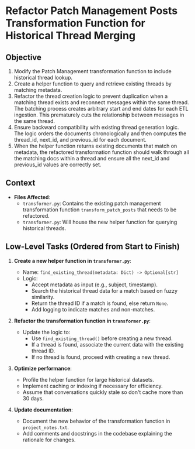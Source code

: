 # Refactor Patch Management Posts Transformation Function for Historical Thread Merging

## Objective
1. Modify the Patch Management transformation function to include historical thread lookup.
2. Create a helper function to query and retrieve existing threads by matching metadata.
3. Refactor the thread creation logic to prevent duplication when a matching thread exists and reconnect messages within the same thread. The batching process creates arbitrary start and end dates for each ETL ingestion. This prematurely cuts the relationship between messages in the same thread.
4. Ensure backward compatibility with existing thread generation logic. The logic orders the documents chronologically and then computes the thread_id, next_id, and previous_id for each document.
5. When the helper function returns existing documents that match on metadata, the refactored transformation function should walk through all the matching docs within a thread and ensure all the next_id and previous_id values are correctly set.

## Context
- **Files Affected**:
  - `transformer.py`: Contains the existing patch management transformation function `transform_patch_posts` that needs to be refactored.
  - `transformer.py`: Will house the new helper function for querying historical threads.

## Low-Level Tasks (Ordered from Start to Finish)
1. **Create a new helper function in `transformer.py`**:
   - Name: `find_existing_thread(metadata: Dict) -> Optional[str]`
   - Logic:
     - Accept metadata as input (e.g., subject, timestamp).
     - Search the historical thread data for a match based on fuzzy similarity.
     - Return the thread ID if a match is found, else return `None`.
     - Add logging to indicate matches and non-matches.

2. **Refactor the transformation function in `transformer.py`**:
   - Update the logic to:
     - Use `find_existing_thread()` before creating a new thread.
     - If a thread is found, associate the current data with the existing thread ID.
     - If no thread is found, proceed with creating a new thread.

5. **Optimize performance**:
   - Profile the helper function for large historical datasets.
   - Implement caching or indexing if necessary for efficiency.
   - Assume that conversations quickly stale so don't cache more than 30 days.

6. **Update documentation**:
   - Document the new behavior of the transformation function in `project_notes.txt`.
   - Add comments and docstrings in the codebase explaining the rationale for changes.

